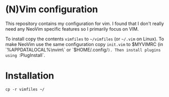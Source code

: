 # (N)Vim configuration

This repository contains my configuration for vim. I found that I don't
really need any NeoVim specific features so I primarily focus on VIM.

To install copy the contents `vimfiles` to `~/vimfiles` (or `~/.vim` on Linux).
To make NeoVim use the same configuration copy `init.vim` to $MYVIMRC (in
`%APPDATALOCAL%\nvim\` or `$HOME/.config/`). Then install plugins using
`:PlugInstall`.


# Installation

```
cp -r vimfiles ~/
```
